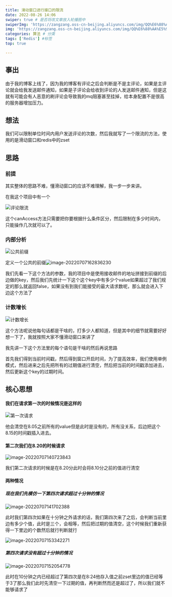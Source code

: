 ```yaml
---
title: 滑动窗口进行接口的限流
date: 2022-08-26 14:06
swiper: true # 是否将改文章放入轮播图中
swiperImg: 'https://zangzang.oss-cn-beijing.aliyuncs.com/img/QQ%E6%88%AA%E5%9B%BE20220112091122.png' # 该文章在轮播图中的图片，可以是本地目录下图片也可以是http://xxx图片
img: 'https://zangzang.oss-cn-beijing.aliyuncs.com/img/QQ%E6%88%AA%E5%9B%BE20220112091122.png' # 该文章图片，可以是本地目录下图片也可以是http://xxx图片
categories: 算法 # 分类
tags: ['Redis'] #标签
top: true

---
```

## 事出

由于我的博客上线了，因为我的博客有评论之后会判断是不是主评论，如果是主评论就会给我发送邮件通知，如果是子评论会给收到评论的人发送邮件通知，但是这就有可能会有人恶意的刷评论会导致我的mq阻塞甚至挂掉，给本身配置不是很高的服务器增加压力。

## 想法

我们可以限制单位时间内用户发送评论的次数，然后我就写了一个限流的方法，使用的是滑动窗口和redis中的zset

## 思路

### 前提

其实整体的思路不难，懂滑动窗口的应该不难理解，我一步一步来讲。

在我这个项目中有一个

![评论限流](https://zangzang.oss-cn-beijing.aliyuncs.com/img/image-20220707112752854.png)

这个canAccess方法只需要把你要根据什么条件区分，然后限制在多少时间内，只能操作几次就可以了。

### 内部分析

![公共前缀](https://zangzang.oss-cn-beijing.aliyuncs.com/img/image-20220707113456738.png)

定义一个公共的前缀![image-20220707162836230](https://zangzang.oss-cn-beijing.aliyuncs.com/img/image-20220707162836230.png)

我们先看一下这个方法的参数，我的项目中是使用接收邮件的地址拼接到前缀的后边做的key，然后我们先统计一下这个这个key中有多少个value如果超过了我们规定的那么就返回false，如果没有到我们能接受的最大请求数呢，那么就会进入下边这个方法了

### 计数增长

![计数增长](https://zangzang.oss-cn-beijing.aliyuncs.com/img/image-20220707132921866.png)

这个方法呢说他每句话都是干啥的，打多少人都知道，但是其中的细节就需要好好想一下了，我就按照大家不懂滑动窗口来讲了

我先讲一下这个方法里的每个语句是干啥的然后再说思路

首先我们得到当前时间戳，然后得到窗口开启时间，为了提高效率，我们使用单例模式，然后进来之后先把所有的过期值进行清空，然后把当前的时间戳添加进去，然后更新这个key的过期时间。

## 核心思想

#### 我们在请求第一次的时候情况是这样的

![第一次请求](https://zangzang.oss-cn-beijing.aliyuncs.com/img/image-20220707135849282.png)

他会清空在8.05之前所有的value但是此时是没有的，所有没关系，后边把这个8.15的时间戳插入进去。

#### 第二次我们在8.20的时候请求

![image-20220707140723843](https://zangzang.oss-cn-beijing.aliyuncs.com/img/image-20220707140723843.png)

我们第二次请求的时候是在8.20分此时会将8.10分之前的值进行清空

#### 两种情况

##### 现在我们先模仿一下第四次请求超过十分钟的情况

![image-20220707141702388](https://zangzang.oss-cn-beijing.aliyuncs.com/img/image-20220707141702388.png)

此时我们第四次如果在十分钟之外请求的话，我们第四次来了之后，会判断当前里边有多少个值，此时是三个，会相等，然后把过期的值清空，这个时候我们重新获得一下里边的个数然后就行判断就行

![image-20220707153342271](https://zangzang.oss-cn-beijing.aliyuncs.com/img/image-20220707153342271.png)

##### 第四次请求没有超过十分钟的情况

![image-20220707152054778](https://zangzang.oss-cn-beijing.aliyuncs.com/img/image-20220707152054778.png)

此时在10分钟之内已经超过了第四次是在8:24他存入值之前zset里边的值已经等于3了那么我们此时先清空一下过期的值，再判断然而还是超过了，所以我们就不能够请求了
